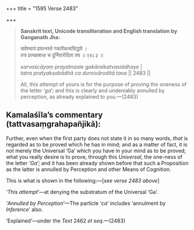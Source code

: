 +++
title = "1595 Verse 2483"

+++
> **Sanskrit text, Unicode transliteration and English translation by Ganganath Jha:** 
>
> सर्वश्चायं प्रयत्नस्ते गकारैकत्वसिद्धये ।  
> तत्र प्रत्यक्षबाधा च दुर्निवारोदिता तव ॥ २४८३ ॥ 
>
> *sarvaścāyaṃ prayatnaste gakāraikatvasiddhaye* \|  
> *tatra pratyakṣabādhā ca durnivāroditā tava* \|\| 2483 \|\| 
>
> All, this attempt of yours is for the purpose of proving the oneness of the letter ‘*ga*’; and this is clearly and undeniably annulled by perception, as already explained to you.—(2483)



## Kamalaśīla’s commentary (tattvasaṃgrahapañjikā):

Further, even when the first party does not state it in so many words, *that* is regarded as to be proved which he has in mind; and as a matter of fact, it is not merely the Universal ‘Ga’ which you have in your mind as to be proved; what you really desire is to prove, through this *Universal*, the one-ness of the letter ‘*Ga*’; and it has been already shown before that such a Proposition as the latter is annulled by Perception and other Means of Cognition.

This is what is shown in the following:—[*see verse 2483 above*]

‘*This attempt*’—at denying the substratum of the Universal ‘Ga’.

‘*Annulled by Perception*’—The particle ‘*ca*’ includes ‘annulment by *Inference*’ also.

‘Explained’—under the *Text* 2462 *et seq*.—(2483)


